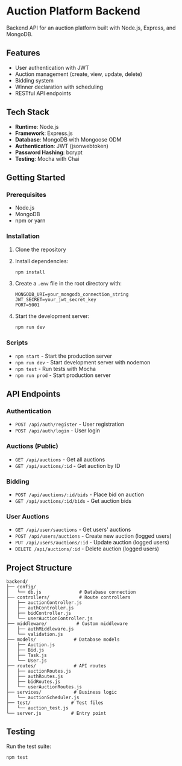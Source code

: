 # Auction Platform Backend

Backend API for an auction platform built with Node.js, Express, and MongoDB.

## Features

- User authentication with JWT
- Auction management (create, view, update, delete)
- Bidding system
- Winner declaration with scheduling
- RESTful API endpoints

## Tech Stack

- **Runtime**: Node.js
- **Framework**: Express.js
- **Database**: MongoDB with Mongoose ODM
- **Authentication**: JWT (jsonwebtoken)
- **Password Hashing**: bcrypt
- **Testing**: Mocha with Chai

## Getting Started

### Prerequisites

- Node.js 
- MongoDB
- npm or yarn

### Installation

1. Clone the repository
2. Install dependencies:
   ```bash
   npm install
   ```

3. Create a `.env` file in the root directory with:
   ```env
   MONGODB_URI=your_mongodb_connection_string
   JWT_SECRET=your_jwt_secret_key
   PORT=5001
   ```

4. Start the development server:
   ```bash
   npm run dev
   ```

### Scripts

- `npm start` - Start the production server
- `npm run dev` - Start development server with nodemon
- `npm test` - Run tests with Mocha
- `npm run prod` - Start production server

## API Endpoints

### Authentication
- `POST /api/auth/register` - User registration
- `POST /api/auth/login` - User login

### Auctions (Public)
- `GET /api/auctions` - Get all auctions
- `GET /api/auctions/:id` - Get auction by ID

### Bidding
- `POST /api/auctions/:id/bids` - Place bid on auction
- `GET /api/auctions/:id/bids` - Get auction bids

### User Auctions
- `GET /api/user/sauctions` - Get users' auctions
- `POST /api/users/auctions` - Create new auction (logged users)
- `PUT /api/users/auctions/:id` - Update auction (logged users)
- `DELETE /api/auctions/:id` - Delete auction (logged users)

## Project Structure

```
backend/
├── config/
│   └── db.js              # Database connection
├── controllers/           # Route controllers
│   ├── auctionController.js
│   ├── authController.js
│   ├── bidController.js
│   └── userAuctionController.js
├── middleware/           # Custom middleware
│   ├── authMiddleware.js
│   └── validation.js
├── models/              # Database models
│   ├── Auction.js
│   ├── Bid.js
│   ├── Task.js
│   └── User.js
├── routes/              # API routes
│   ├── auctionRoutes.js
│   ├── authRoutes.js
│   ├── bidRoutes.js
│   └── userAuctionRoutes.js
├── services/            # Business logic
│   └── auctionScheduler.js
├── test/               # Test files
│   └── auction_test.js
└── server.js           # Entry point
```

## Testing

Run the test suite:
```bash
npm test
```
